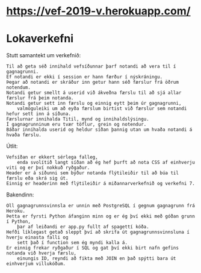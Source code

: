 # https://vef-2019-v.herokuapp.com/

# Lokaverkefni
Stutt samantekt um verkefnið:

    Til að geta séð innihald vefsíðunnar þarf notandi að vera til í gagnagrunni.
    Ef notandi er ekki í session er hann færður í nýskráningu.
    Þegar að notandi er skráður inn getur hann séð færslur frá öðrum notendum.
    Notandi getur smellt á userid við ákveðna færslu til að sjá allar færslur frá þeim notanda.
    Notandi getur sett inn færslu og einnig eytt þeim úr gagnagrunni, 
        valmöguleiki um að eyða færslum birtist við færslur sem notandi hefur sett inn á síðuna.
    Færslurnar innihalda Titil, mynd og innihaldslýsingu.
    Í gagnagrunninum eru tvær töflur, grein og notendur.
    Báðar innihalda userid og heldur síðan þannig utan um hvaða notandi á hvaða færslu.
  
Útlit:

    Vefsíðan er ekkert sérlega falleg, 
        enda svolítið langt síðan að ég hef þurft að nota CSS af einhverju viti og er því nokkuð ryðgaður.
    Header er á síðunni sem býður notanda flýtileiðir til að búa til færslu eða skrá sig út.
    Einnig er headerinn með flýtileiðir á miðannarverkefnið og verkefni 7.
  
Bakendinn:

    Öll gagnagrunnsvinnsla er unnin með PostgreSQL í gegnum gagnagrunn frá Heroku.
    Þetta er fyrsti Python áfanginn minn og er ég því ekki með góðan grunn í Python,
        þar af leiðandi er app.py fullt af spagettí kóða. 
    Hefði líklegast getað sleppt því að skrifa út gagnagrunnsvinnsluna í hverju einasta falli og
        sett það í function sem ég myndi kalla á.
    Er einnig frekar ryðgaður í SQL og gat því ekki birt nafn gefins notanda við hverja færslu,
        einungis ID, reyndi að fikta með JOIN en það spýtti bara út einhverjum villukóðum.
